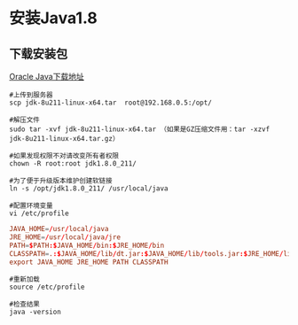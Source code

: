# 安装Java1.8

## 下载安装包

[Oracle Java下载地址](https://www.oracle.com/technetwork/java/javase/downloads/index.html)

```shell
#上传到服务器
scp jdk-8u211-linux-x64.tar  root@192.168.0.5:/opt/

#解压文件
sudo tar -xvf jdk-8u211-linux-x64.tar （如果是GZ压缩文件用：tar -xzvf jdk-8u211-linux-x64.tar.gz）

#如果发现权限不对请改变所有者权限
chown -R root:root jdk1.8.0_211/

#为了便于升级版本维护创建软链接
ln -s /opt/jdk1.8.0_211/ /usr/local/java

#配置环境变量
vi /etc/profile
```

```conf
JAVA_HOME=/usr/local/java
JRE_HOME=/usr/local/java/jre
PATH=$PATH:$JAVA_HOME/bin:$JRE_HOME/bin
CLASSPATH=.:$JAVA_HOME/lib/dt.jar:$JAVA_HOME/lib/tools.jar:$JRE_HOME/lib
export JAVA_HOME JRE_HOME PATH CLASSPATH
```

```shell
#重新加载
source /etc/profile

#检查结果
java -version
```
